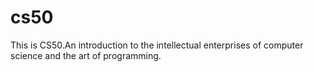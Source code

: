 # cs50
This is CS50.An introduction to the intellectual enterprises of computer science and the art of programming.
